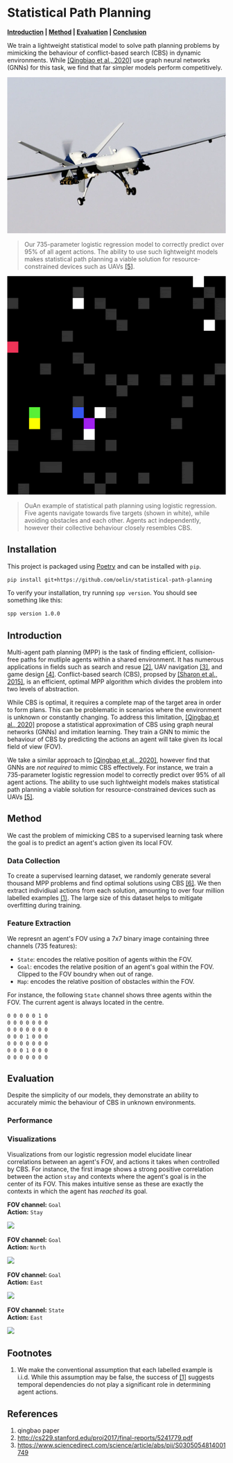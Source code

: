 # Statistical Path Planning

**[Introduction](#introduction) | [Method](#method) | [Evaluation](#evaluation) | [Conclusion](#conclusion)**

We train a lightweight statistical model to solve path planning problems by mimicking the behaviour of conflict-based search (CBS) in dynamic environments. While [[Qingbiao et al., 2020]](#references) use graph neural networks (GNNs) for this task, we find that far simpler models perform competitively.

![](https://github.com/oelin/statistical-path-planning/blob/main/images/uav.webp)

> Our 735-parameter logistic regression model to correctly predict over 95% of all agent actions. The ability to use such lightweight models makes statistical path planning a viable solution for resource-constrained devices such as UAVs [[5]](#references).

![](https://github.com/oelin/statistical-path-planning/blob/main/images/example.gif)

> OuAn example of statistical path planning using logistic regression. Five agents navigate towards five targets (shown in white), while avoiding obstacles and each other. Agents act independently, however their collective behaviour closely resembles CBS.


## Installation

This project is packaged using [Poetry](https://python-poetry.org/) and can be installed with `pip`.

```sh
pip install git+https://github.com/oelin/statistical-path-planning
```

To verify your installation, try running `spp version`. You should see something like this:

```sh
spp version 1.0.0
```


## Introduction

Multi-agent path planning (MPP) is the task of finding efficient, collision-free paths for mutliple agents within a shared environment. It has numerous applications in fields such as search and resue [[2]](#references), UAV navigation [[3]](#references), and game design [[4]](#references). Conflict-based search (CBS), propsed by [[Sharon et al., 2015]](#references), is an efficient, optimal MPP algorithm which divides the problem into two levels of abstraction.

While CBS is optimal, it requires a complete map of the target area in order to form plans. This can be problematic in scenarios where the environment is unknown or constantly changing. To address this limitation, [[Qingbao et al., 2020]](#references) propose a statistical approximation of CBS using graph neural networks (GNNs) and imitation learning. They train a GNN to mimic the behaviour of CBS by predicting the actions an agent will take given its local field of view (FOV).

We take a similar approach to [[Qingbao et al., 2020]](#references), however find that GNNs are *not required* to mimic CBS effectively. For instance, we train a 735-parameter logistic regression model to correctly predict over 95% of all agent actions. The ability to use such lightweight models makes statistical path planning a viable solution for resource-constrained devices such as UAVs [[5]](#references).


## Method

We cast the problem of mimicking CBS to a supervised learning task where the goal is to predict an agent's action given its local FOV. 


### Data Collection

To create a supervised learning dataset, we randomly generate several thousand MPP problems and find optimal solutions using CBS [[6]](#references). We then extract individiual actions from each solution, amounting to over four million labelled examples [(1)](#footnotes). The large size of this dataset helps to mitigate overfitting during training.


### Feature Extraction 

We represnt an agent's FOV using a 7x7 binary image containing three channels (735 features):

- `State`: encodes the relative position of agents within the FOV.
- `Goal`: encodes the relative position of an agent's goal within the FOV. Clipped to the FOV boundry when out of range.
- `Map`: encodes the relative position of obstacles within the FOV.

For instance, the following `State` channel shows three agents within the FOV. The current agent is always located in the centre.

```
0 0 0 0 0 1 0
0 0 0 0 0 0 0
0 0 0 0 0 0 0
0 0 0 1 0 0 0
0 0 0 0 0 0 0
0 0 0 1 0 0 0
0 0 0 0 0 0 0
```


## Evaluation

Despite the simplicity of our models, they demonstrate an ability to accurately mimic the behaviour of CBS in unknown environments. 


### Performance


### Visualizations 

Visualizations from our logistic regression model elucidate linear correlations between an agent's FOV, and actions it takes when controlled by CBS. For instance, the first image shows a strong positive correlation between the action `stay` and contexts where the agent's goal is in the center of its FOV. This makes intuitive sense as these are exactly the contexts in which the agent has *reached* its goal. 

**FOV channel:** `Goal`  
**Action:** `Stay`

![](https://github.com/oelin/generative-path-planning/blob/main/images/features0.png)

**FOV channel:** `Goal`  
**Action:** `North`

![](https://github.com/oelin/generative-path-planning/blob/main/images/features1.png)

**FOV channel:** `Goal`  
**Action:** `East`

![](https://github.com/oelin/generative-path-planning/blob/main/images/features2.png)

**FOV channel:** `State`  
**Action:** `East`

![](https://github.com/oelin/generative-path-planning/blob/main/images/features3.png)


## Footnotes

1. We make the conventional assumption that each labelled example is i.i.d. While this assumption may be false, the success of [[1]](#reference) suggests temporal dependencies do not play a significant role in determining agent actions.


## References
1. qingbao paper
2. http://cs229.stanford.edu/proj2017/final-reports/5241779.pdf
3. https://www.sciencedirect.com/science/article/abs/pii/S0305054814001749
